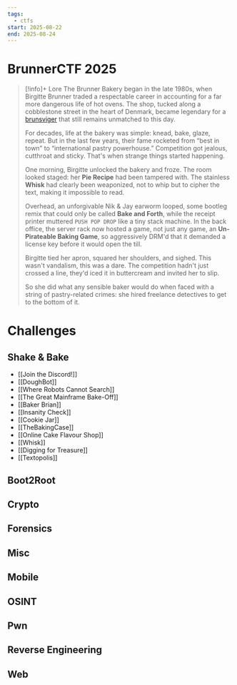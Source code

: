 ```yaml
---
tags:
  - ctfs
start: 2025-08-22
end: 2025-08-24
---
```

# BrunnerCTF 2025

> [!info]+ Lore
> The Brunner Bakery began in the late 1980s, when Birgitte Brunner traded a respectable career in accounting for a far more dangerous life of hot ovens. The shop, tucked along a cobblestone street in the heart of Denmark, became legendary for a [brunsviger](https://sundaybaker.co/brunsviger-danish-coffee-cake/) that still remains unmatched to this day.  
>   
> For decades, life at the bakery was simple: knead, bake, glaze, repeat. But in the last few years, their fame rocketed from “best in town” to “international pastry powerhouse.” Competition got jealous, cutthroat and sticky. That's when strange things started happening.  
>   
> One morning, Birgitte unlocked the bakery and froze. The room looked staged: her **Pie Recipe** had been tampered with. The stainless **Whisk** had clearly been weaponized, not to whip but to cipher the text, making it impossible to read.  
>   
> Overhead, an unforgivable Nik & Jay earworm looped, some bootleg remix that could only be called **Bake and Forth**, while the receipt printer muttered `PUSH POP DROP` like a tiny stack machine. In the back office, the server rack now hosted a game, not just any game, an **Un-Pirateable Baking Game**, so aggressively DRM'd that it demanded a license key before it would open the till.  
>   
> Birgitte tied her apron, squared her shoulders, and sighed. This wasn't vandalism, this was a dare. The competition hadn't just crossed a line, they'd iced it in buttercream and invited her to slip.  
>   
> So she did what any sensible baker would do when faced with a string of pastry-related crimes: she hired freelance detectives to get to the bottom of it.

# Challenges

## Shake & Bake

- [[Join the Discord!]]
- [[DoughBot]]
- [[Where Robots Cannot Search]]
- [[The Great Mainframe Bake-Off]]
- [[Baker Brian]]
- [[Insanity Check]]
- [[Cookie Jar]]
- [[TheBakingCase]]
- [[Online Cake Flavour Shop]]
- [[Whisk]]
- [[Digging for Treasure]]
- [[Textopolis]]

## Boot2Root

## Crypto

## Forensics

## Misc

## Mobile

## OSINT

## Pwn

## Reverse Engineering

## Web

